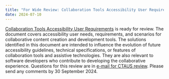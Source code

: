 ```yaml
---
title: "For Wide Review: Collaboration Tools Accessibility User Requirements"
date: 2024-07-10
---
```


[Collaboration Tools Accessibility User Requirements](https://www.w3.org/TR/ctaur/) is ready for review. The document covers accessibility user needs, requirements, and scenarios for collaborative content creation and development tools. The solutions identified in this document are intended to influence the evolution of future accessibility guidelines, technical specifications, or features of collaboration tools and assistive technologies. They are also relevant to software developers who contribute to developing the collaborative experience. Questions for this review are in [e-mail for CTAUS review](https://lists.w3.org/Archives/Public/public-wai-announce/2024JulSep/0001.html). Please send any comments by 30 September 2024.
